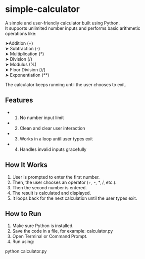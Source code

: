 # simple-calculator
A simple and user-friendly calculator built using Python.  
It supports unlimited number inputs and performs basic arithmetic operations like:

➤Addition (+)  
➤ Subtraction (-)  
➤ Multiplication (*)  
➤ Division (/)  
➤ Modulus (%)  
➤ Floor Division (//)  
➤ Exponentiation (**)

The calculator keeps running until the user chooses to exit.


## Features

- 1. No number input limit
- 2. Clean and clear user interaction
- 3. Works in a loop until user types exit
- 4. Handles invalid inputs gracefully


## How It Works

1. User is prompted to enter the first number.
2. Then, the user chooses an operator (+, -, *, /, etc.).
3. Then the second number is entered.
4. The result is calculated and displayed.
5. It loops back for the next calculation until the user types exit.


##  How to Run

1. Make sure Python is installed.
2. Save the code in a file, for example: calculator.py
3. Open Terminal or Command Prompt.
4. Run using:

python calculator.py
